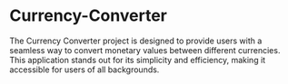 # Currency-Converter
The Currency Converter project is designed to provide users with a seamless way to convert monetary values between different currencies. This application stands out for its simplicity and efficiency, making it accessible for users of all backgrounds.
